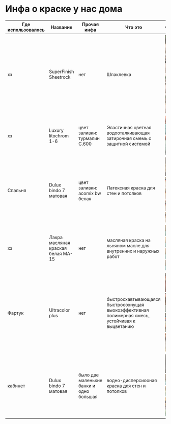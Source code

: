 # Инфа о краске у нас дома

| Где использовалось | Название                           | Прочая инфа                             | Что это                                                                                        | Фотки                                                                                                                                                                                                        |
| ------------------ | ---------------------------------- | --------------------------------------- | ---------------------------------------------------------------------------------------------- | ------------------------------------------------------------------------------------------------------------------------------------------------------------------------------------------------------------ |
| хз                 | SuperFinish Sheetrock              | нет                                     | Шпаклевка                                                                                      | <img src="./res/1/1.jpg" width="100"  /> <img src="./res/1/2.jpg" width="100"  /> <img src="./res/1/3.jpg" width="100"  /> <img src="./res/1/4.jpg" width="100"  />                                          |
| хз                 | Luxury litochrom 1-6               | цвет заливки: турмалин C.600            | Эластичная цветная водооталкивающая затирочная смемь с защитной системой                       | <img src="./res/2/1.jpg" width="100"  /> <img src="./res/2/2.jpg" width="100"  />                                                                                                                            |
| Cпальня            | Dulux bindo 7 матовая              | цвет заливки: acomix bw белая           | Латексная краска для стен и потолков                                                           | <img src="./res/3/1.jpg" width="100"  /> <img src="./res/3/2.jpg" width="100"  /> <img src="./res/3/3.jpg" width="100"  /> <img src="./res/3/4.jpg" width="100"  /> <img src="./res/3/5.jpg" width="100"  /> |
| хз                 | Лакра масляная краская белая MA-15 | нет                                     | масляная краска на льняном масле для внутренних и наружных работ                               | <img src="./res/4/1.jpg" width="100"  /> <img src="./res/4/2.jpg" width="100"  /> <img src="./res/4/3.jpg" width="100"  /> <img src="./res/4/4.jpg" width="100"  />                                          |
| Фартук             | Ultracolor plus                    | нет                                     | быстросхавтывающаяся быстросохнущая выокоэффективная полимерная смесь, устойчивая к выцветанию | <img src="./res/5/1.jpg" width="100"  /> <img src="./res/5/2.jpg" width="100"  /> <img src="./res/5/3.jpg" width="100"  /> <img src="./res/5/4.jpg" width="100"  />                                          |
| кабинет            | Dulux bindo 7 матовая              | было две маленькие банки и одно большая | водно-дисперсиооная краска для стен и потолков                                                 | <img src="./res/6/1.jpg" width="100"  /> <img src="./res/6/2.jpg" width="100"  /> <img src="./res/6/3.jpg" width="100"  /> <img src="./res/6/4.jpg" width="100"  />                                          |
